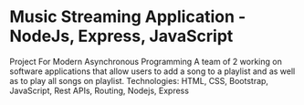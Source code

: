 # Music Streaming Application - NodeJs, Express, JavaScript
Project For Modern Asynchronous Programming
A team of 2 working on software applications that allow users to add a song to a playlist and as well as to play all songs on playlist.
Technologies: HTML, CSS, Bootstrap, JavaScript,  Rest APIs, Routing, Nodejs, Express
